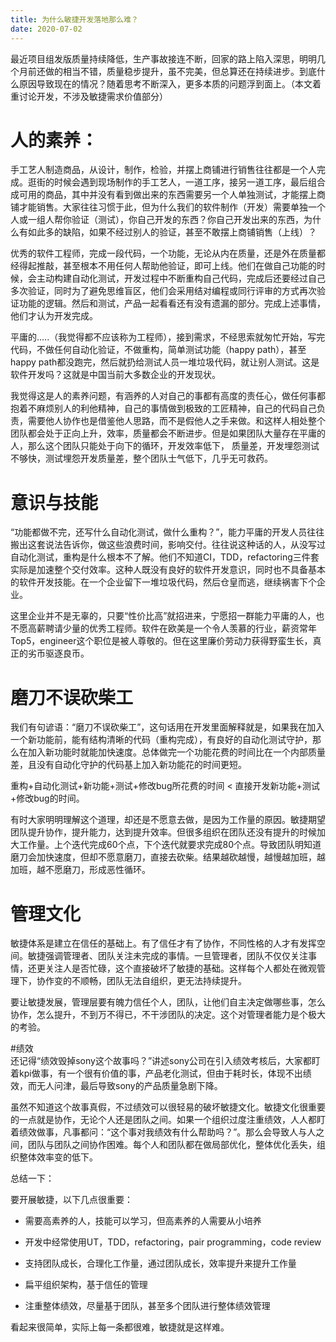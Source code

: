 ```yaml
---
title: 为什么敏捷开发落地那么难？
date: 2020-07-02
---
```


  
最近项目组发版质量持续降低，生产事故接连不断，回家的路上陷入深思，明明几个月前还做的相当不错，质量稳步提升，虽不完美，但总算还在持续进步。到底什么原因导致现在的情况？随着思考不断深入，更多本质的问题浮到面上。（本文着重讨论开发，不涉及敏捷需求价值部分）  
  
  
# 人的素养：  
手工艺人制造商品，从设计，制作，检验，并摆上商铺进行销售往往都是一个人完成。逛街的时候会遇到现场制作的手工艺人，一道工序，接另一道工序，最后组合成可用的商品，其中并没有看到做出来的东西需要另一个人单独测试，才能摆上商铺才能销售。大家往往习惯于此，但为什么我们的软件制作（开发）需要单独一个人或一组人帮你验证（测试），你自己开发的东西？你自己开发出来的东西，为什么有如此多的缺陷，如果不经过别人的验证，甚至不敢摆上商铺销售（上线）？  
  
优秀的软件工程师，完成一段代码，一个功能，无论从内在质量，还是外在质量都经得起推敲，甚至根本不用任何人帮助他验证，即可上线。他们在做自己功能的时候，会主动构建自动化测试，开发过程中不断重构自己代码，完成后还要经过自己多次验证，同时为了避免思维盲区，他们会采用结对编程或同行评审的方式再次验证功能的逻辑。然后和测试，产品一起看看还有没有遗漏的部分。完成上述事情，他们才认为开发完成。  
  
平庸的.....（我觉得都不应该称为工程师），接到需求，不经思索就匆忙开始，写完代码，不做任何自动化验证，不做重构，简单测试功能（happy path），甚至happy path都没跑完，然后就扔给测试人员一堆垃圾代码，就让别人测试。这是软件开发吗？这就是中国当前大多数企业的开发现状。  
    
我觉得这是人的素养问题，有涵养的人对自己的事都有高度的责任心，做任何事都抱着不麻烦别人的利他精神，自己的事情做到极致的工匠精神，自己的代码自己负责，需要他人协作也是借鉴他人思路，而不是假他人之手来做。和这样人相处整个团队都会处于正向上升，效率，质量都会不断进步。但是如果团队大量存在平庸的人，那么这个团队只能处于向下的循环，开发效率低下， 质量差，开发埋怨测试不够快，测试埋怨开发质量差，整个团队士气低下，几乎无可救药。  
  
  
# 意识与技能  
“功能都做不完，还写什么自动化测试，做什么重构？”，能力平庸的开发人员往往搬出这套说法告诉你，做这些浪费时间，影响交付。往往说这种话的人，从没写过自动化测试，重构是什么根本不了解。他们不知道CI，TDD，refactoring三件套实际是加速整个交付效率。这种人既没有良好的软件开发意识，同时也不具备基本的软件开发技能。在一个企业留下一堆垃圾代码，然后仓皇而逃，继续祸害下个企业。  
  
这里企业并不是无辜的，只要“性价比高”就招进来，宁愿招一群能力平庸的人，也不愿高薪聘请少量的优秀工程师。软件在欧美是一个令人羡慕的行业，薪资常年Top5，engineer这个职位是被人尊敬的。但在这里廉价劳动力获得野蛮生长，真正的劣币驱逐良币。  
  
  
# 磨刀不误砍柴工  
我们有句谚语：“磨刀不误砍柴工”，这句话用在开发里面解释就是，如果我在加入一个新功能前，能有结构清晰的代码（重构完成），有良好的自动化测试守护，那么在加入新功能时就能加快速度。总体做完一个功能花费的时间比在一个内部质量差，且没有自动化守护的代码基上加入新功能花的时间更短。  
  
重构+自动化测试+新功能+测试+修改bug所花费的时间 < 直接开发新功能+测试+修改bug的时间。  
  
有时大家明明理解这个道理，却还是不愿意去做，是因为工作量的原因。敏捷期望团队提升协作，提升能力，达到提升效率。但很多组织在团队还没有提升的时候加大工作量。上个迭代完成60个点，下个迭代就要求完成80个点。导致团队明知道磨刀会加快速度，但却不愿意磨刀，直接去砍柴。结果越砍越慢，越慢越加班，越加班，越不愿磨刀，形成恶性循环。  
  
  
# 管理文化  
敏捷体系是建立在信任的基础上。有了信任才有了协作，不同性格的人才有发挥空间。敏捷强调管理者、团队关注未完成的事情。一旦管理者，团队不仅仅关注事情，还更关注人是否忙碌，这个直接破坏了敏捷的基础。这样每个人都处在微观管理下，协作变的不顺畅，团队无法自组织，更无法持续提升。  
  
要让敏捷发展，管理层要有魄力信任个人，团队，让他们自主决定做哪些事，怎么协作，怎么提升，不到万不得已，不干涉团队的决定。这个对管理者能力是个极大的考验。  
  
  
#绩效  
还记得“绩效毁掉sony这个故事吗？”讲述sony公司在引入绩效考核后，大家都盯着kpi做事，有一个很有价值的事，产品老化测试，但由于耗时长，体现不出绩效，而无人问津，最后导致sony的产品质量急剧下降。  
  
虽然不知道这个故事真假，不过绩效可以很轻易的破坏敏捷文化。敏捷文化很重要的一点就是协作，无论个人还是团队之间。如果一个组织过度注重绩效，人人都盯着绩效做事，凡事都问：“这个事对我绩效有什么帮助吗？”。那么会导致人与人之间，团队与团队之间协作困难。每个人和团队都在做局部优化，整体优化丢失，组织整体效率变的低下。  
  
  
总结一下：  

要开展敏捷，以下几点很重要：  

* 需要高素养的人，技能可以学习，但高素养的人需要从小培养  

* 开发中经常使用UT，TDD，refactoring，pair programming，code review  

* 支持团队成长，合理化工作量，通过团队成长，效率提升来提升工作量  

* 扁平组织架构，基于信任的管理  

* 注重整体绩效，尽量基于团队，甚至多个团队进行整体绩效管理  


看起来很简单，实际上每一条都很难，敏捷就是这样难。  